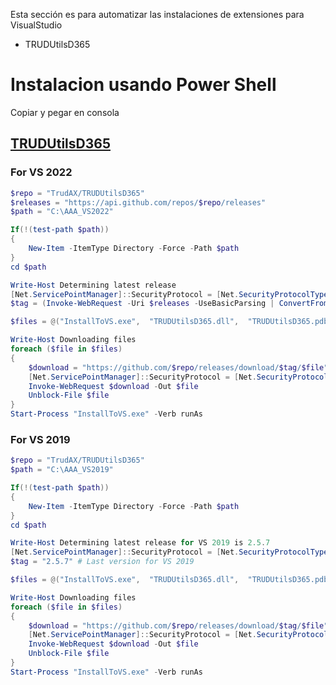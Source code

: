 Esta sección es para automatizar las instalaciones de extensiones para VisualStudio
- TRUDUtilsD365

# Instalacion usando Power Shell
Copiar y pegar en consola

## [TRUDUtilsD365](https://github.com/TrudAX/TRUDUtilsD365)
### For VS 2022
```powershell
$repo = "TrudAX/TRUDUtilsD365"
$releases = "https://api.github.com/repos/$repo/releases"
$path = "C:\AAA_VS2022"

If(!(test-path $path))
{
    New-Item -ItemType Directory -Force -Path $path
}
cd $path

Write-Host Determining latest release
[Net.ServicePointManager]::SecurityProtocol = [Net.SecurityProtocolType]::Tls12
$tag = (Invoke-WebRequest -Uri $releases -UseBasicParsing | ConvertFrom-Json)[0].tag_name

$files = @("InstallToVS.exe",  "TRUDUtilsD365.dll",  "TRUDUtilsD365.pdb")

Write-Host Downloading files
foreach ($file in $files) 
{
    $download = "https://github.com/$repo/releases/download/$tag/$file"
    [Net.ServicePointManager]::SecurityProtocol = [Net.SecurityProtocolType]::Tls12
    Invoke-WebRequest $download -Out $file
    Unblock-File $file
}
Start-Process "InstallToVS.exe" -Verb runAs

```

### For VS 2019
```powershell
$repo = "TrudAX/TRUDUtilsD365"
$path = "C:\AAA_VS2019"

If(!(test-path $path))
{
    New-Item -ItemType Directory -Force -Path $path
}
cd $path

Write-Host Determining latest release for VS 2019 is 2.5.7
[Net.ServicePointManager]::SecurityProtocol = [Net.SecurityProtocolType]::Tls12
$tag = "2.5.7" # Last version for VS 2019

$files = @("InstallToVS.exe",  "TRUDUtilsD365.dll",  "TRUDUtilsD365.pdb")

Write-Host Downloading files
foreach ($file in $files) 
{
    $download = "https://github.com/$repo/releases/download/$tag/$file"
    [Net.ServicePointManager]::SecurityProtocol = [Net.SecurityProtocolType]::Tls12
    Invoke-WebRequest $download -Out $file
    Unblock-File $file
}
Start-Process "InstallToVS.exe" -Verb runAs

```